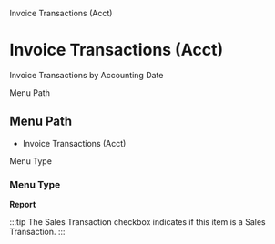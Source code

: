 
Invoice Transactions (Acct)
# Invoice Transactions (Acct)


Invoice Transactions by Accounting Date

Menu Path
## Menu Path



- Invoice Transactions (Acct)

Menu Type
### Menu Type

**Report**

:::tip
The Sales Transaction checkbox indicates if this item is a Sales Transaction.
:::
